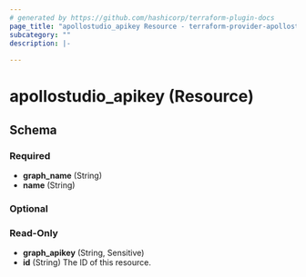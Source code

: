 ```yaml
---
# generated by https://github.com/hashicorp/terraform-plugin-docs
page_title: "apollostudio_apikey Resource - terraform-provider-apollostudio"
subcategory: ""
description: |-
  
---
```


# apollostudio_apikey (Resource)





<!-- schema generated by tfplugindocs -->
## Schema

### Required

- **graph_name** (String)
- **name** (String)

### Optional



### Read-Only

- **graph_apikey** (String, Sensitive)
- **id** (String) The ID of this resource.


